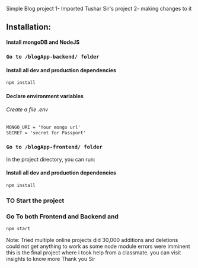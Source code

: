 Simple Blog project
1- Imported Tushar Sir's project
2- making changes to it

## Installation:
  #### Install mongoDB and NodeJS
  ### `Go to /blogApp-backend/ folder`
  #### Install all dev and production dependencies
  ```bash
  npm install
  ```
  #### Declare environment variables
  ###### Create a file .env 
  ```txt
  MONGO_URI = 'Your mongo url'
  SECRET = 'secret for Passport'
  ```
  ### `Go to /blogApp-frontend/ folder`
  In the project directory, you can run:
  #### Install all dev and production dependencies
  ```bash
  npm install
  ```
### TO Start the project 
### Go To both Frontend and Backend and 
```bash
npm start
```
Note: Tried multiple online projects did 30,000 additions and deletions could not get anything to work as some node module errors were imminent this is the final project where i took help from a classmate.
you can visit insights to know more Thank you Sir
